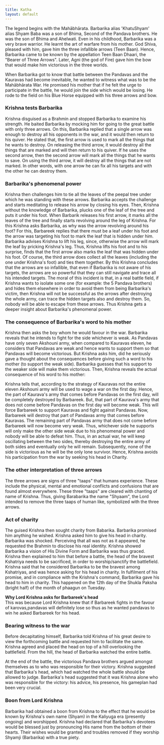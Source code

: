 ```yaml
---
title: Katha
layout: default
---
```


The legend begins with the Mahābhārata. Barbarika alias 'KhatuShyam' alias Shyam Baba was a son of Bhima, Second of the Pandava brothers. He was the son of Bhima and Ahelwati. Even in his childhood, Barbarika was a very brave warrior. He learnt the art of warfare from his mother. God Shiva, pleased with him, gave him the three infallible arrows (Teen Baan). Hence, Barbarika came to be known by the appellation Teen Baan Dhaari, the "Bearer of Three Arrows". Later, Agni (the god of Fire) gave him the bow that would make him victorious in the three worlds.

When Barbarika got to know that battle between the Pandavas and the Kauravas had become inevitable, he wanted to witness what was to be the Mahābhārata War. He promised his mother that if he felt the urge to participate in the battle, he would join the side which would be losing. He rode to the field on his Blue Horse equipped with his three arrows and bow.

### Krishna tests Barbarika
Krishna disguised as a Brahmin and stopped Barbarika to examine his strength. He baited Barbarika by mocking him for going to the great battle with only three arrows. On this, Barbarika replied that a single arrow was enough to destroy all his opponents in the war, and it would then return to his quiver. He stated that, the first arrow is used to mark all the things that he wants to destroy. On releasing the third arrow, it would destroy all the things that are marked and will then return to his quiver. If he uses the second arrow, then the second arrow will mark all the things that he wants to save. On using the third arrow, it will destroy all the things that are not marked. In other words, with one arrow he can fix all his targets and with the other he can destroy them.

### Barbarika's phenomenal power
Krishna then challenges him to tie all the leaves of the peepal tree under which he was standing with these arrows. Barbarika accepts the challenge and starts meditating to release his arrow by closing his eyes. Then, Krishna without the knowledge of Barbarika, plucks one of the leaf of the tree and puts it under his foot. When Barbarik releases his first arrow, it marks all the leaves of the tree and finally starts revolving around the leg of Krishna. For this Krishna asks Barbarika, as why was the arrow revolving around his foot? For this, Barbareek replies that there must be a leaf under his foot and the arrow was targeting his foot to mark the leaf that is hidden under him. Barbarika advises Krishna to lift his leg, since, otherwise the arrow will mark the leaf by pricking Krishna's leg. Thus, Krishna lifts his foot and to his surprise, finds that the first arrow also marks the leaf that was hidden under his foot. Of course, the third arrow does collect all the leaves (including the one under Krishna's foot) and ties them together. By this Krishna concludes that the arrows are so infallible, that even if Barbarika is not aware of his targets, the arrows are so powerful that they can still navigate and trace all his intended targets. The moral of this incident is that, in a real battle field, if Krishna wants to isolate some one (for example: the 5 Pandava brothers) and hides them elsewhere in order to avoid them from being Barbarika's victim, then Krishna will not be successful as the arrows after destroying the whole army, can trace the hidden targets also and destroy them. So, nobody will be able to escape from these arrows. Thus Krishna gets a deeper insight about Barbarika's phenomenal power.

### The consequence of Barbarika's word to his mother
Krishna then asks the boy whom he would favour in the war. Barbarika reveals that he intends to fight for the side whichever is weak. As Pandavas have only seven Akshouni army, when compared to Kauravas eleven, he considers that Pandavas are weak and hence wants to support them so that Pandavas will become victorious. But Krishna asks him, did he seriously gave a thought about the consequences before giving such a word to his mother (to support the weak side). Barbarika guesses that his support to the weaker side will make them victorious. Then, Krishna reveals the actual consequence of his word to his mother:

Krishna tells that, according to the strategy of Kauravas not the entire eleven Akshouni army will be used to wage a war on the first day. Hence, the part of Kaurava's army that comes before Pandavas on the first day, will be completely destroyed by Barbareek. But, that part of Kaurava's army that does not come before Pandavas on the first day will become weak. This will force Barbareek to support Kauravas and fight against Pandavas. Now, Barbareek will destroy that part of Pandavas army that comes before Kauravas. The remaining part of Pandavas army that does not come before Barbareek will now become very weak. Thus, whichever side he supports will only make the other side weak due to his phenomenal power and nobody will be able to defeat him. Thus, in an actual war, he will keep oscillating between the two sides, thereby destroying the entire army of both sides and eventually only he will remain. Subsequently, none of the side is victorious as he will be the only lone survivor. Hence, Krishna avoids his participation from the war by seeking his head in Charity.

### The other interpretation of three arrows
The three arrows are signs of three "taaps" that humans experience. These include the physical, mental and emotional conflicts and confusions that are found almost everywhere. These three "taaps" are cleared with chanting of name of Krishna. Thus, giving Barabarika the name "Shyaam", the Lord intended to remove the three taaps of human like, symbolized with the three arrows.

### Act of charity
The guised Krishna then sought charity from Babarika. Barbarika promised him anything he wished. Krishna asked him to give his head in charity. Barbarika was shocked. Perceiving that all was not as it appeared, he requested the Brahmin to disclose his real identity. Krishna showed Barbarika a vision of His Divine Form and Barbarika was thus graced. Krishna then explained to him that before a battle, the head of the bravest Kshatriya needs to be sacrificed, in order to worship/sanctify the battlefield. Krishna said that he considered Barbarika to be the bravest among Kshatriyas, and was hence asking for his head in charity. In fulfilment of his promise, and in compliance with the Krishna's command, Barbarika gave his head to him in charity. This happened on the 12th day of the Shukla Paksha (bright half) of the month of phaagun on Tuesday.

**Why Lord Krishna asks for Barbareek's head**  
This was because Lord Krishna knew that if Barbareek fights in the favour of karovas,pandavas will definitely lose so thus as he wanted pandavas to win he asked Barbareek for his head.

### Bearing witness to the war
Before decapitating himself, Barbarika told Krishna of his great desire to view the forthcoming battle and requested him to facilitate the same. Krishna agreed and placed the head on top of a hill overlooking the battlefield. From the hill, the head of Barbarika watched the entire battle.

At the end of the battle, the victorious Pandava brothers argued amongst themselves as to who was responsible for their victory. Krishna suggested that Barbarika's head, which had watched the whole battle should be allowed to judge. Barbarika's head suggested that it was Krishna alone who was responsible for the victory: his advice, his presence, his gameplan had been very crucial.

### Boon from Lord Krishna
Barbarika had obtained a boon from Krishna to the effect that he would be known by Krishna's own name (Shyam) in the Kaliyuga era (presently ongoing) and worshipped. Krishna had declared that Barbarika's devotees would be blessed just by pronouncing His name from the bottom of their hearts. Their wishes would be granted and troubles removed if they worship Shyamji (Barbarika) with a true piety.
